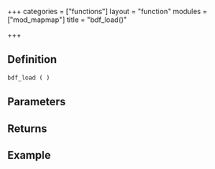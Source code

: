 +++
categories = ["functions"]
layout = "function"
modules = ["mod_mapmap"]
title = "bdf_load()"

+++

## Definition

    bdf_load ( )

## Parameters

## Returns

## Example
